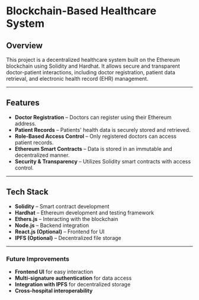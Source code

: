 # Blockchain-Based Healthcare System  

## Overview  
This project is a decentralized healthcare system built on the Ethereum blockchain using Solidity and Hardhat. It allows secure and transparent doctor-patient interactions, including doctor registration, patient data retrieval, and electronic health record (EHR) management.  

---

## Features  
- **Doctor Registration** – Doctors can register using their Ethereum address.  
- **Patient Records** – Patients' health data is securely stored and retrieved.  
- **Role-Based Access Control** – Only registered doctors can access patient records.  
- **Ethereum Smart Contracts** – Data is stored in an immutable and decentralized manner.  
- **Security & Transparency** – Utilizes Solidity smart contracts with access control.  

---

## Tech Stack  
- **Solidity** – Smart contract development  
- **Hardhat** – Ethereum development and testing framework  
- **Ethers.js** – Interacting with the blockchain  
- **Node.js** – Backend integration  
- **React.js (Optional)** – Frontend for UI  
- **IPFS (Optional)** – Decentralized file storage  

---

### Future Improvements  
- **Frontend UI** for easy interaction  
- **Multi-signature authentication** for data access  
- **Integration with IPFS** for decentralized storage  
- **Cross-hospital interoperability**  